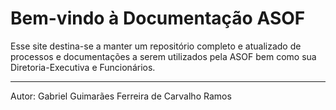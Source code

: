 # Bem-vindo à Documentação ASOF

Esse site destina-se a manter um repositório completo e atualizado de processos e documentações a serem utilizados pela ASOF bem como sua Diretoria-Executiva e Funcionários.

---
Autor: Gabriel Guimarães Ferreira de Carvalho Ramos